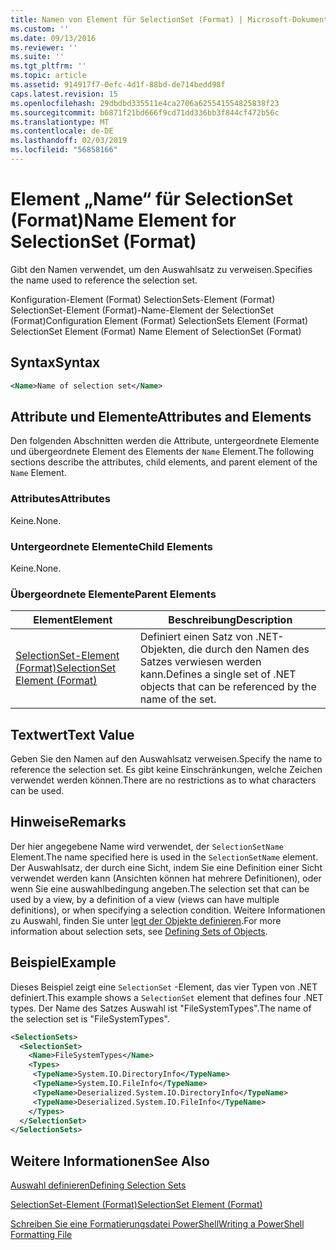 ```yaml
---
title: Namen von Element für SelectionSet (Format) | Microsoft-Dokumentation
ms.custom: ''
ms.date: 09/13/2016
ms.reviewer: ''
ms.suite: ''
ms.tgt_pltfrm: ''
ms.topic: article
ms.assetid: 914917f7-0efc-4d1f-88bd-de714bedd98f
caps.latest.revision: 15
ms.openlocfilehash: 29dbdbd335511e4ca2706a625541554825838f23
ms.sourcegitcommit: b6871f21bd666f9cd71dd336bb3f844cf472b56c
ms.translationtype: MT
ms.contentlocale: de-DE
ms.lasthandoff: 02/03/2019
ms.locfileid: "56858166"
---
```

# <a name="name-element-for-selectionset-format"></a><span data-ttu-id="fdb68-102">Element „Name“ für SelectionSet (Format)</span><span class="sxs-lookup"><span data-stu-id="fdb68-102">Name Element for SelectionSet (Format)</span></span>

<span data-ttu-id="fdb68-103">Gibt den Namen verwendet, um den Auswahlsatz zu verweisen.</span><span class="sxs-lookup"><span data-stu-id="fdb68-103">Specifies the name used to reference the selection set.</span></span>

<span data-ttu-id="fdb68-104">Konfiguration-Element (Format) SelectionSets-Element (Format) SelectionSet-Element (Format)-Name-Element der SelectionSet (Format)</span><span class="sxs-lookup"><span data-stu-id="fdb68-104">Configuration Element (Format) SelectionSets Element (Format) SelectionSet Element (Format) Name Element of SelectionSet (Format)</span></span>

## <a name="syntax"></a><span data-ttu-id="fdb68-105">Syntax</span><span class="sxs-lookup"><span data-stu-id="fdb68-105">Syntax</span></span>

```xml
<Name>Name of selection set</Name>
```

## <a name="attributes-and-elements"></a><span data-ttu-id="fdb68-106">Attribute und Elemente</span><span class="sxs-lookup"><span data-stu-id="fdb68-106">Attributes and Elements</span></span>

<span data-ttu-id="fdb68-107">Den folgenden Abschnitten werden die Attribute, untergeordnete Elemente und übergeordnete Element des Elements der `Name` Element.</span><span class="sxs-lookup"><span data-stu-id="fdb68-107">The following sections describe the attributes, child elements, and parent element of the `Name` Element.</span></span>

### <a name="attributes"></a><span data-ttu-id="fdb68-108">Attributes</span><span class="sxs-lookup"><span data-stu-id="fdb68-108">Attributes</span></span>

<span data-ttu-id="fdb68-109">Keine.</span><span class="sxs-lookup"><span data-stu-id="fdb68-109">None.</span></span>

### <a name="child-elements"></a><span data-ttu-id="fdb68-110">Untergeordnete Elemente</span><span class="sxs-lookup"><span data-stu-id="fdb68-110">Child Elements</span></span>

<span data-ttu-id="fdb68-111">Keine.</span><span class="sxs-lookup"><span data-stu-id="fdb68-111">None.</span></span>

### <a name="parent-elements"></a><span data-ttu-id="fdb68-112">Übergeordnete Elemente</span><span class="sxs-lookup"><span data-stu-id="fdb68-112">Parent Elements</span></span>

|<span data-ttu-id="fdb68-113">Element</span><span class="sxs-lookup"><span data-stu-id="fdb68-113">Element</span></span>|<span data-ttu-id="fdb68-114">Beschreibung</span><span class="sxs-lookup"><span data-stu-id="fdb68-114">Description</span></span>|
|-------------|-----------------|
|[<span data-ttu-id="fdb68-115">SelectionSet-Element (Format)</span><span class="sxs-lookup"><span data-stu-id="fdb68-115">SelectionSet Element (Format)</span></span>](./selectionset-element-format.md)|<span data-ttu-id="fdb68-116">Definiert einen Satz von .NET-Objekten, die durch den Namen des Satzes verwiesen werden kann.</span><span class="sxs-lookup"><span data-stu-id="fdb68-116">Defines a single set of .NET objects that can be referenced by the name of the set.</span></span>|

## <a name="text-value"></a><span data-ttu-id="fdb68-117">Textwert</span><span class="sxs-lookup"><span data-stu-id="fdb68-117">Text Value</span></span>

<span data-ttu-id="fdb68-118">Geben Sie den Namen auf den Auswahlsatz verweisen.</span><span class="sxs-lookup"><span data-stu-id="fdb68-118">Specify the name to reference the selection set.</span></span> <span data-ttu-id="fdb68-119">Es gibt keine Einschränkungen, welche Zeichen verwendet werden können.</span><span class="sxs-lookup"><span data-stu-id="fdb68-119">There are no restrictions as to what characters can be used.</span></span>

## <a name="remarks"></a><span data-ttu-id="fdb68-120">Hinweise</span><span class="sxs-lookup"><span data-stu-id="fdb68-120">Remarks</span></span>

<span data-ttu-id="fdb68-121">Der hier angegebene Name wird verwendet, der `SelectionSetName` Element.</span><span class="sxs-lookup"><span data-stu-id="fdb68-121">The name specified here is used in the `SelectionSetName` element.</span></span> <span data-ttu-id="fdb68-122">Der Auswahlsatz, der durch eine Sicht, indem Sie eine Definition einer Sicht verwendet werden kann (Ansichten können hat mehrere Definitionen), oder wenn Sie eine auswahlbedingung angeben.</span><span class="sxs-lookup"><span data-stu-id="fdb68-122">The selection set that can be used by a view, by a definition of a view (views can have multiple definitions), or when specifying a selection condition.</span></span> <span data-ttu-id="fdb68-123">Weitere Informationen zu Auswahl, finden Sie unter [legt der Objekte definieren](./defining-selection-sets.md).</span><span class="sxs-lookup"><span data-stu-id="fdb68-123">For more information about selection sets, see [Defining Sets of Objects](./defining-selection-sets.md).</span></span>

## <a name="example"></a><span data-ttu-id="fdb68-124">Beispiel</span><span class="sxs-lookup"><span data-stu-id="fdb68-124">Example</span></span>

<span data-ttu-id="fdb68-125">Dieses Beispiel zeigt eine `SelectionSet` -Element, das vier Typen von .NET definiert.</span><span class="sxs-lookup"><span data-stu-id="fdb68-125">This example shows a `SelectionSet` element that defines four .NET types.</span></span> <span data-ttu-id="fdb68-126">Der Name des Satzes Auswahl ist "FileSystemTypes".</span><span class="sxs-lookup"><span data-stu-id="fdb68-126">The name of the selection set is "FileSystemTypes".</span></span>

```xml
<SelectionSets>
  <SelectionSet>
    <Name>FileSystemTypes</Name>
    <Types>
     <TypeName>System.IO.DirectoryInfo</TypeName>
     <TypeName>System.IO.FileInfo</TypeName>
     <TypeName>Deserialized.System.IO.DirectoryInfo</TypeName>
     <TypeName>Deserialized.System.IO.FileInfo</TypeName>
    </Types>
  </SelectionSet>
</SelectionSets>
```

## <a name="see-also"></a><span data-ttu-id="fdb68-127">Weitere Informationen</span><span class="sxs-lookup"><span data-stu-id="fdb68-127">See Also</span></span>

[<span data-ttu-id="fdb68-128">Auswahl definieren</span><span class="sxs-lookup"><span data-stu-id="fdb68-128">Defining Selection Sets</span></span>](./defining-selection-sets.md)

[<span data-ttu-id="fdb68-129">SelectionSet-Element (Format)</span><span class="sxs-lookup"><span data-stu-id="fdb68-129">SelectionSet Element (Format)</span></span>](./selectionset-element-format.md)

[<span data-ttu-id="fdb68-130">Schreiben Sie eine Formatierungsdatei PowerShell</span><span class="sxs-lookup"><span data-stu-id="fdb68-130">Writing a PowerShell Formatting File</span></span>](./writing-a-powershell-formatting-file.md)
